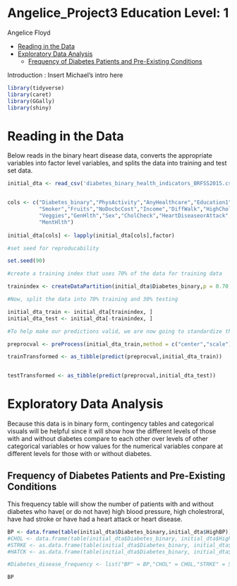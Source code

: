 Angelice_Project3 Education Level: 1
================
Angelice Floyd

- [Reading in the Data](#reading-in-the-data)
- [Exploratory Data Analysis](#exploratory-data-analysis)
  - [Frequency of Diabetes Patients and Pre-Existing
    Conditions](#frequency-of-diabetes-patients-and-pre-existing-conditions)

Introduction : Insert Michael’s intro here

``` r
library(tidyverse)
library(caret)
library(GGally)
library(shiny)
```

# Reading in the Data

Below reads in the binary heart disease data, converts the appropriate
variables into factor level variables, and splits the data into training
and test set data.

``` r
initial_dta <- read_csv('diabetes_binary_health_indicators_BRFSS2015.csv') %>% mutate( Education1 = ifelse(Education %in% c(1,2),1,Education)) %>% filter(Education1 == params$edlvl)


cols <- c("Diabetes_binary","PhysActivity","AnyHealthcare","Education1","HighBP",
          "Smoker","Fruits","NoDocbcCost","Income","DiffWalk","HighChol","Stroke",
          "Veggies","GenHlth","Sex","CholCheck","HeartDiseaseorAttack","HvyAlcoholConsump",
          "MentHlth")
  
initial_dta[cols] <- lapply(initial_dta[cols],factor)

#set seed for reproducability 

set.seed(90)

#create a training index that uses 70% of the data for training data

trainindex <- createDataPartition(initial_dta$Diabetes_binary,p = 0.70, list= FALSE)

#Now, split the data into 70% training and 30% testing

initial_dta_train <- initial_dta[trainindex, ]
initial_dta_test <- initial_dta[-trainindex, ]

#To help make our predictions valid, we are now going to standardize the numeric variables

preprocval <- preProcess(initial_dta_train,method = c("center","scale"))

trainTransformed <- as_tibble(predict(preprocval,initial_dta_train))


testTransformed <- as_tibble(predict(preprocval,initial_dta_test))
```

# Exploratory Data Analysis

Because this data is in binary form, contingency tables and categorical
visuals will be helpful since it will show how the different levels of
those with and without diabetes compare to each other over levels of
other categorical variables or how values for the numerical variables
conpare at different levels for those with or without diabetes.

## Frequency of Diabetes Patients and Pre-Existing Conditions

This frequency table will show the number of patients with and without
diabetes who have( or do not have) high blood pressure, high
cholestroral, have had stroke or have had a heart attack or heart
disease.

``` r
BP <- data.frame(table(initial_dta$Diabetes_binary,initial_dta$HighBP)) %>% rename(Diabetes_binary="Var1", High_BP = "Var2", BP_Freq = "Freq")
#CHOL <- data.frame(table(initial_dta$Diabetes_binary, initial_dta$HighChol,initial_dta$params$edlvl)) %>% rename(Diabetes_binary="Var1", High_Chol = "Var2", HI_CHOL_Freq = "Freq" )
#STRKE <- as.data.frame(table(initial_dta$Diabetes_binary, initial_dta$Stroke,initial_dta$params$edlvl)) %>% rename(Diabetes_binary="Var1", Stroke = "Var2", sTROKE_Freq = "Freq" )
#HATCK <- as.data.frame(table(initial_dta$Diabetes_binary, initial_dta$HeartDiseaseorAttack,initial_dta$params$edlvl)) %>% rename(Diabetes_binary="Var1", Heart_Disease_Attack = "Var2", Heart_Disease_Attack_Freq = "Freq" )

#Diabetes_disease_frequency <- list("BP" = BP,"CHOL" = CHOL,"STRKE" = STRKE,"HATCK" = HATCK)

BP
```

<div data-pagedtable="false">

<script data-pagedtable-source type="application/json">
{"columns":[{"label":["Diabetes_binary"],"name":[1],"type":["fct"],"align":["left"]},{"label":["High_BP"],"name":[2],"type":["fct"],"align":["left"]},{"label":["BP_Freq"],"name":[3],"type":["int"],"align":["right"]}],"data":[{"1":"0","2":"0","3":"1472"},{"1":"1","2":"0","3":"268"},{"1":"0","2":"1","3":"1515"},{"1":"1","2":"1","3":"962"}],"options":{"columns":{"min":{},"max":[10]},"rows":{"min":[10],"max":[10]},"pages":{}}}
  </script>

</div>
